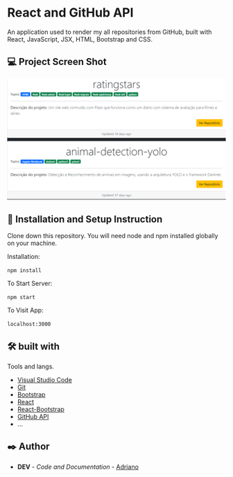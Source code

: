 # React and GitHub API

An application used to render my all repositories from GitHub, built with React, JavaScript, JSX, HTML, Bootstrap and CSS.

## 💻 Project Screen Shot

![Exemple](readme/ex.png)

## 🚀 Installation and Setup Instruction

Clone down this repository. You will need node and npm installed globally on your machine.

Installation:

`npm install`

To Start Server:

`npm start`

To Visit App:

`localhost:3000`


## 🛠️ built with 

Tools and langs.

* [Visual Studio Code](https://code.visualstudio.com/docs) 
* [Git](https://git-scm.com/) 
* [Bootstrap](https://getbootstrap.com/docs/4.0/getting-started/introduction/)
* [React](https://pt-br.reactjs.org/docs/getting-started.html) 
* [React-Bootstrap](https://react-bootstrap.github.io/getting-started/introduction)
* [GitHub API](https://docs.github.com/en/rest/guides/getting-started-with-the-rest-api)
* ...

## ✒️ Author

* **DEV** - *Code and Documentation* - [Adriano](https://github.com/adrianomqsmts)
